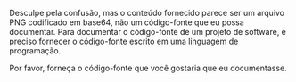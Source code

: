 Desculpe pela confusão, mas o conteúdo fornecido parece ser um arquivo PNG codificado em base64, não um código-fonte que eu possa documentar. Para documentar o código-fonte de um projeto de software, é preciso fornecer o código-fonte escrito em uma linguagem de programação. 

Por favor, forneça o código-fonte que você gostaria que eu documentasse.